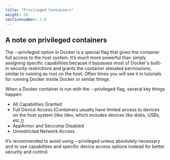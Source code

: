 ```yaml
---
title: "Privileged Containers"
weight: 28
sectionnumber: 2.8
---
```


## A note on privileged containers

The --privileged option in Docker is a special flag that gives the container full access to the host system. It’s much more powerful than simply assigning specific capabilities because it bypasses most of Docker's built-in security restrictions and grants the container elevated permissions, similar to running as root on the host. Often times you will see it in tutorials for running Docker inside Docker or similar things.

When a Docker container is run with the --privileged flag, several key things happen:

* All Capabilities Granted
* Full Device Access (Containers usually have limited access to devices on the host system (like /dev, which includes devices like disks, USBs, etc.))
* AppArmor and Seccomp Disabled
* Unrestricted Network Access

It’s recommended to avoid using --privileged unless absolutely necessary and to use capabilities and specific device access options instead for better security and control.
